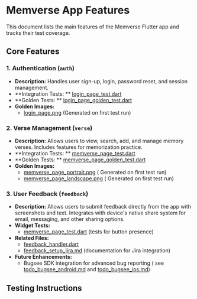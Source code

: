 # Memverse App Features

This document lists the main features of the Memverse Flutter app and tracks their test coverage.

## Core Features

### 1. Authentication (`auth`)

- **Description:** Handles user sign-up, login, password reset, and session management.
- **Integration Tests:
  ** [login_page_test.dart](test/src/features/auth/presentation/login_page_test.dart)
- **Golden Tests:
  ** [login_page_golden_test.dart](test/src/features/auth/presentation/login_page_golden_test.dart)
- **Golden Images:**
    - [login_page.png](test/src/features/auth/presentation/goldens/login_page.png) (Generated on
      first test run)

### 2. Verse Management (`verse`)

- **Description:** Allows users to view, search, add, and manage memory verses. Includes features
  for memorization practice.
- **Integration Tests:
  ** [memverse_page_test.dart](test/src/features/verse/presentation/memverse_page_test.dart)
- **Golden Tests:
  ** [memverse_page_golden_test.dart](test/src/features/verse/presentation/memverse_page_golden_test.dart)
- **Golden Images:**
    - [memverse_page_portrait.png](test/src/features/verse/presentation/goldens/memverse_page_portrait.png) (
      Generated on first test run)
    - [memverse_page_landscape.png](test/src/features/verse/presentation/goldens/memverse_page_landscape.png) (
      Generated on first test run)

### 3. User Feedback (`feedback`)

- **Description:** Allows users to submit feedback directly from the app with screenshots and text.
  Integrates with device's native share system for email, messaging, and other sharing options.
- **Widget Tests:**
    * [memverse_page_test.dart](test/src/features/verse/presentation/memverse_page_test.dart) (tests
      for button presence)
- **Related Files:**
    * [feedback_handler.dart](lib/src/features/verse/presentation/feedback_handler.dart)
    * [feedback_setup_jira.md](feedback_setup_jira.md) (documentation for Jira integration)
- **Future Enhancements:**
    * Bugsee SDK integration for advanced bug reporting (
      see [todo_bugsee_android.md](todo_bugsee_android.md)
      and [todo_bugsee_ios.md](todo_bugsee_ios.md))

## Testing Instructions